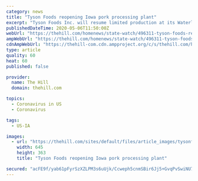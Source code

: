```yaml
---
category: news
title: "Tyson Foods reopening Iowa pork processing plant"
excerpt: "Tyson Foods Inc. will resume limited production at its Waterloo, Iowa facility, its largest pork plant, amid the novel coronavirus pandemic."
publishedDateTime: 2020-05-06T11:50:00Z
webUrl: "https://thehill.com/homenews/state-watch/496311-tyson-foods-reopening-iowa-pork-processing-plant"
ampWebUrl: "https://thehill.com/homenews/state-watch/496311-tyson-foods-reopening-iowa-pork-processing-plant?amp"
cdnAmpWebUrl: "https://thehill-com.cdn.ampproject.org/c/s/thehill.com/homenews/state-watch/496311-tyson-foods-reopening-iowa-pork-processing-plant?amp"
type: article
quality: 60
heat: 60
published: false

provider:
  name: The Hill
  domain: thehill.com

topics:
  - Coronavirus in US
  - Coronavirus

tags:
  - US-IA

images:
  - url: "https://thehill.com/sites/default/files/article_images/tysonfoods08162016getty.jpg"
    width: 645
    height: 363
    title: "Tyson Foods reopening Iowa pork processing plant"

secured: "acFE9f/yab61pFyrSzXZLPM3s6uUjk/Ccweph5cnmSBir6Jj5+GvqPvSwiNU7pOvqT2gRaUr7k/liSjvL1RhaOWTz0wbE0scLtItEKMXbvYSO2T7t5ywUeGNyxi3Igtz1Zor+3v2ak5t7v6OTHHSwMtFpNuX0qjzTmUbc/dDW9WWalaNnfpKsjmTvKbfXsrlY5jm+vslNCGIzBC0JnM0haLkFu1FGdwwjYUjfeLEZrwcxMNMjuAYHR6ZlTKU+XvfV7XNJVdiq6K773P0ondJ7LO6uS6S85v5JYuGsD0/5DVPyD/CqTNXRlDGbt/N51In;HXDCL/bvFQHk5DMQiUkvcQ=="
---
```


